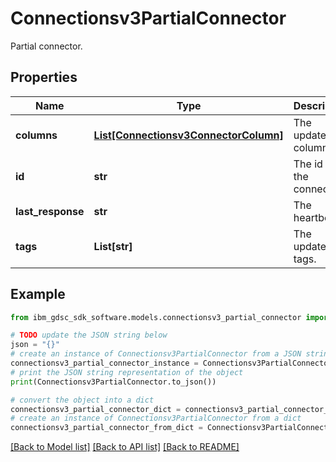 # Connectionsv3PartialConnector

Partial connector.

## Properties

Name | Type | Description | Notes
------------ | ------------- | ------------- | -------------
**columns** | [**List[Connectionsv3ConnectorColumn]**](Connectionsv3ConnectorColumn.md) | The updated columns. | [optional] 
**id** | **str** | The id of the connector. | [optional] 
**last_response** | **str** | The heartbeat. | [optional] 
**tags** | **List[str]** | The updated tags. | [optional] 

## Example

```python
from ibm_gdsc_sdk_software.models.connectionsv3_partial_connector import Connectionsv3PartialConnector

# TODO update the JSON string below
json = "{}"
# create an instance of Connectionsv3PartialConnector from a JSON string
connectionsv3_partial_connector_instance = Connectionsv3PartialConnector.from_json(json)
# print the JSON string representation of the object
print(Connectionsv3PartialConnector.to_json())

# convert the object into a dict
connectionsv3_partial_connector_dict = connectionsv3_partial_connector_instance.to_dict()
# create an instance of Connectionsv3PartialConnector from a dict
connectionsv3_partial_connector_from_dict = Connectionsv3PartialConnector.from_dict(connectionsv3_partial_connector_dict)
```
[[Back to Model list]](../README.md#documentation-for-models) [[Back to API list]](../README.md#documentation-for-api-endpoints) [[Back to README]](../README.md)


